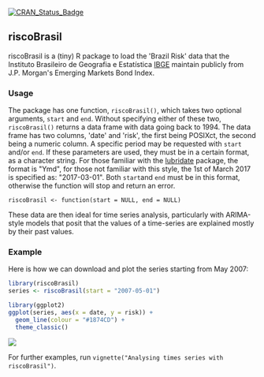 
[![CRAN\_Status\_Badge](http://www.r-pkg.org/badges/version/riscoBrasil)](https://cran.r-project.org/package=riscoBrasil)

riscoBrasil
-----------

riscoBrasil is a (tiny) R package to load the 'Brazil Risk' data that the Instituto Brasileiro de Geografia e Estatística [IBGE](http://www.ibge.gov.br/english/) maintain publicly from J.P. Morgan's Emerging Markets Bond Index.

### Usage

The package has one function, `riscoBrasil()`, which takes two optional arguments, `start` and `end`. Without specifying either of these two, `riscoBrasil()` returns a data frame with data going back to 1994. The data frame has two columns, 'date' and 'risk', the first being POSIXct, the second being a numeric column. A specific period may be requested with `start` and/or `end`. If these parameters are used, they must be in a certain format, as a character string. For those familiar with the [lubridate]() package, the format is "Ymd", for those not familiar with this style, the 1st of March 2017 is specified as: "2017-03-01". Both `start`and `end` must be in this format, otherwise the function will stop and return an error.

    riscoBrasil <- function(start = NULL, end = NULL)

These data are then ideal for time series analysis, particularly with ARIMA-style models that posit that the values of a time-series are explained mostly by their past values.

### Example

Here is how we can download and plot the series starting from May 2007:

``` r
library(riscoBrasil)
series <- riscoBrasil(start = "2007-05-01")

library(ggplot2)
ggplot(series, aes(x = date, y = risk)) + 
  geom_line(colour = "#1874CD") +
  theme_classic()
```

![](http://i.imgur.com/zDL8cZx.png)

For further examples, run `vignette("Analysing times series with riscoBrasil")`.

